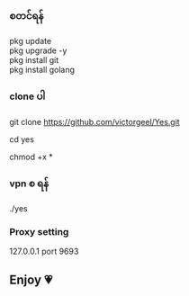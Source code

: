 ### စတင်ရန်  

pkg update                                   
pkg upgrade -y                            
pkg install git                         
pkg install golang

### clone ပါ 

git clone https://github.com/victorgeel/Yes.git 

cd yes                         

chmod +x *       

### vpn စ ရန် 

./yes

### Proxy setting

127.0.0.1
port 9693

## Enjoy 💗




